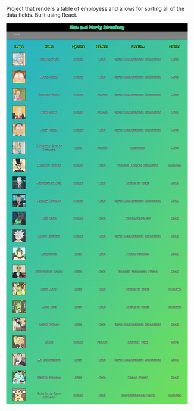 Project that renders a table of employess and allows for sorting all of the data fields.
Built using React.

![alt text](public/rmdir.png "Rick and Morty Dir")
